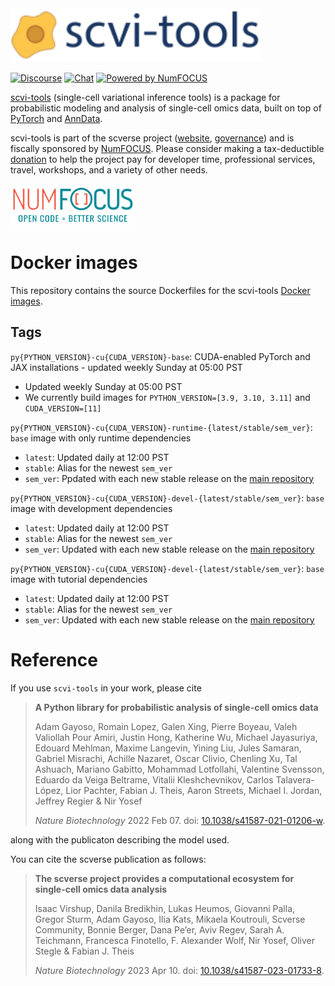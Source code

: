 <img src="https://github.com/scverse/scvi-tools/blob/main/docs/_static/scvi-tools-horizontal.svg?raw=true" width="400" alt="scvi-tools">

[![Discourse](https://img.shields.io/discourse/posts?color=yellow&logo=discourse&server=https%3A%2F%2Fdiscourse.scverse.org)](https://discourse.scverse.org/)
[![Chat](https://img.shields.io/badge/zulip-join_chat-brightgreen.svg)](https://scverse.zulipchat.com/)
[![Powered by NumFOCUS][badge-numfocus]][link-numfocus]

[scvi-tools](https://scvi-tools.org/) (single-cell variational inference
tools) is a package for probabilistic modeling and analysis of single-cell omics
data, built on top of [PyTorch](https://pytorch.org) and
[AnnData](https://anndata.readthedocs.io/en/latest/).

[//]: # "numfocus-fiscal-sponsor-attribution"

scvi-tools is part of the scverse project ([website](https://scverse.org), [governance](https://scverse.org/about/roles)) and is fiscally sponsored by [NumFOCUS](https://numfocus.org/).
Please consider making a tax-deductible [donation](https://numfocus.org/donate-to-scverse) to help the project pay for developer time, professional services, travel, workshops, and a variety of other needs.

<a href="https://numfocus.org/project/scverse">
  <img
    src="https://raw.githubusercontent.com/numfocus/templates/master/images/numfocus-logo.png"
    width="200"
  >
</a>

[badge-numfocus]: https://img.shields.io/badge/powered%20by-NumFOCUS-orange.svg?style=flat&colorA=E1523D&colorB=007D8A
[link-numfocus]: http://numfocus.org

# Docker images

This repository contains the source Dockerfiles for the scvi-tools [Docker images](https://hub.docker.com/repository/docker/scverse/scvi-tools/general).

## Tags

`py{PYTHON_VERSION}-cu{CUDA_VERSION}-base`: CUDA-enabled PyTorch and JAX installations - updated weekly Sunday at 05:00 PST

-   Updated weekly Sunday at 05:00 PST
-   We currently build images for `PYTHON_VERSION=[3.9, 3.10, 3.11]` and `CUDA_VERSION=[11]`

`py{PYTHON_VERSION}-cu{CUDA_VERSION}-runtime-{latest/stable/sem_ver}`: `base` image with only runtime dependencies

-   `latest`: Updated daily at 12:00 PST
-   `stable`: Alias for the newest `sem_ver`
-   `sem_ver`: Ppdated with each new stable release on the [main repository](https://github.com/scverse/scvi-tools)

`py{PYTHON_VERSION}-cu{CUDA_VERSION}-devel-{latest/stable/sem_ver}`: `base` image with development dependencies

-   `latest`: Updated daily at 12:00 PST
-   `stable`: Alias for the newest `sem_ver`
-   `sem_ver`: Updated with each new stable release on the [main repository](https://github.com/scverse/scvi-tools)

`py{PYTHON_VERSION}-cu{CUDA_VERSION}-devel-{latest/stable/sem_ver}`: `base` image with tutorial dependencies

-   `latest`: Updated daily at 12:00 PST
-   `stable`: Alias for the newest `sem_ver`
-   `sem_ver`: Updated with each new stable release on the [main repository](https://github.com/scverse/scvi-tools)

# Reference

If you use `scvi-tools` in your work, please cite

> **A Python library for probabilistic analysis of single-cell omics data**
>
> Adam Gayoso, Romain Lopez, Galen Xing, Pierre Boyeau, Valeh Valiollah Pour Amiri, Justin Hong, Katherine Wu, Michael Jayasuriya, Edouard Mehlman, Maxime Langevin, Yining Liu, Jules Samaran, Gabriel Misrachi, Achille Nazaret, Oscar Clivio, Chenling Xu, Tal Ashuach, Mariano Gabitto, Mohammad Lotfollahi, Valentine Svensson, Eduardo da Veiga Beltrame, Vitalii Kleshchevnikov, Carlos Talavera-López, Lior Pachter, Fabian J. Theis, Aaron Streets, Michael I. Jordan, Jeffrey Regier & Nir Yosef
>
> _Nature Biotechnology_ 2022 Feb 07. doi: [10.1038/s41587-021-01206-w](https://doi.org/10.1038/s41587-021-01206-w).

along with the publicaton describing the model used.

You can cite the scverse publication as follows:

> **The scverse project provides a computational ecosystem for single-cell omics data analysis**
>
> Isaac Virshup, Danila Bredikhin, Lukas Heumos, Giovanni Palla, Gregor Sturm, Adam Gayoso, Ilia Kats, Mikaela Koutrouli, Scverse Community, Bonnie Berger, Dana Pe’er, Aviv Regev, Sarah A. Teichmann, Francesca Finotello, F. Alexander Wolf, Nir Yosef, Oliver Stegle & Fabian J. Theis
>
> _Nature Biotechnology_ 2023 Apr 10. doi: [10.1038/s41587-023-01733-8](https://doi.org/10.1038/s41587-023-01733-8).
